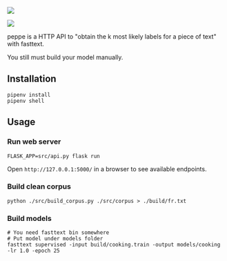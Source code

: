 ![](https://beemapp2.s3.amazonaws.com/cf33380b-f2e3-482a-ace3-9c38fc4c0b32.jpg)

![](https://beemapp2.s3.amazonaws.com/e0e2c84e-24b1-4101-980a-19f8197ebf51.jpg)

peppe is a HTTP API to "obtain the k most likely labels for a piece of text" with fasttext.

You still must build your model manually.

## Installation

    pipenv install
    pipenv shell


## Usage

### Run web server

    FLASK_APP=src/api.py flask run

Open ``http://127.0.0.1:5000/`` in a browser to see available endpoints.

### Build clean corpus

    python ./src/build_corpus.py ./src/corpus > ./build/fr.txt

### Build models

    # You need fasttext bin somewhere
    # Put model under models folder
    fasttext supervised -input build/cooking.train -output models/cooking -lr 1.0 -epoch 25
